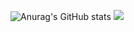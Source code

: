 ![Anurag's GitHub stats](https://github-readme-stats.vercel.app/api?username=sem201&show_icons=true&theme=dracula)
<a href="https://github.com/devxb/gitanimals">
  <img src="https://render.gitanimals.org/farms/{sem201}"/>
</a>
<!--
**sem201/sem201** is a ✨ _special_ ✨ repository because its `README.md` (this file) appears on your GitHub profile.

Here are some ideas to get you started:

- 🔭 I’m currently working on ...
- 🌱 I’m currently learning ...
- 👯 I’m looking to collaborate on ...
- 🤔 I’m looking for help with ...
- 💬 Ask me about ...
- 📫 How to reach me: ...
- 😄 Pronouns: ...
- ⚡ Fun fact: ...
-->
